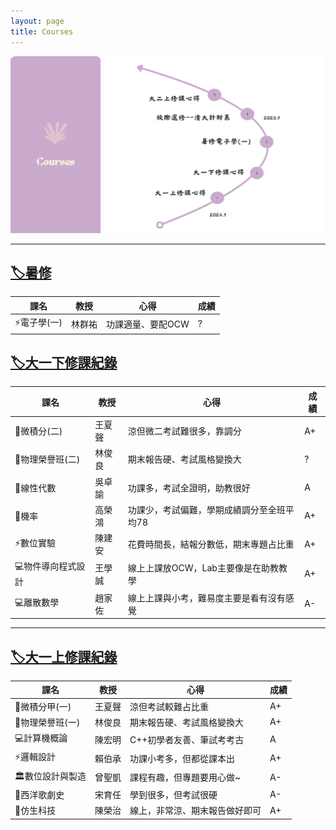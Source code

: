 ```yaml
---
layout: page
title: Courses
---
```

 
<img src="https://raw.githubusercontent.com/Hazel-1212/Hazel-the-Cat/main/photo/courses.png" width="1200">

***

## [🏷️暑修](_posts/2025-07-06-暑修電子學.md)

| 課名           | 教授      | 心得         | 成績     |
|----------------|----------|----------------|----------|
| ⚡電子學(一)        | 林群祐   | 功課適量、要配OCW | ? |

## [🏷️大一下修課紀錄](_posts/2025-06-08-大一下修課紀錄.md)

| 課名           | 教授      | 心得         | 成績     |
|----------------|----------|----------------|----------|
| 🧮微積分(二)        | 王夏聲   | 涼但微二考試難很多，靠調分 | A+ |
| 🌌物理榮譽班(二)     | 林俊良   | 期末報告硬、考試風格變換大 | ? |
| 🧮線性代數            | 吳卓諭 | 功課多，考試全證明，助教很好 | A |
| 🧮機率                | 高榮鴻 | 功課少，考試偏難，學期成績調分至全班平均78 | A+ |
| ⚡數位實驗           | 陳建安 | 花費時間長，結報分數低，期末專題占比重 | A+ |
| 💻物件導向程式設計 | 王學誠 | 線上上課放OCW，Lab主要像是在助教教學 | A+ |
| 💻離散數學            | 趙家佐 | 線上上課與小考，難易度主要是看有沒有感覺  | A- |

***

## [🏷️大一上修課紀錄](_posts/2025-02-18-大一上修課紀錄.md)

| 課名           | 教授      | 心得         | 成績     |
|----------------|----------|----------------|----------|
| 🧮微積分甲(一)   | 王夏聲   | 涼但考試較難占比重 | A+ |
| 🌌物理榮譽班(一)   | 林俊良   | 期末報告硬、考試風格變換大 | A+ |
| 💻計算機概論     | 陳宏明   | C++初學者友善、筆試考考古 | A |
| ⚡邏輯設計       | 賴伯承   | 功課小考多，但都從課本出 | A+ |
| 🏛️數位設計與製造 | 曾聖凱   | 課程有趣，但專題要用心做~ | A- |
| 🎵西洋歌劇史     | 宋育任   | 學到很多，但考試很硬 | A- |
| 🧬仿生科技       | 陳榮治   | 線上，非常涼、期末報告做好即可 | A+ |


